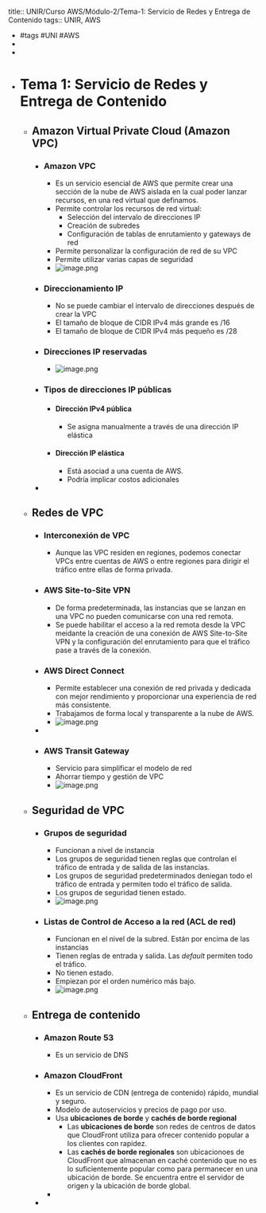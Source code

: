 title:: UNIR/Curso AWS/Módulo-2/Tema-1: Servicio de Redes y Entrega de Contenido
tags:: UNIR, AWS

- #tags #UNI #AWS
-
-
- # Tema 1: Servicio de Redes y Entrega de Contenido
	- ## Amazon Virtual Private Cloud (Amazon VPC)
		- ### Amazon VPC
			- Es un servicio esencial de AWS que permite crear una sección de la nube de AWS aislada en la cual poder lanzar recursos, en una red virtual que definamos.
			- Permite controlar los recursos de red virtual:
				- Selección del intervalo de direcciones IP
				- Creación de subredes
				- Configuración de tablas de enrutamiento y gateways de red
			- Permite personalizar la configuración de red de su VPC
			- Permite utilizar varias capas de seguridad
			- ![image.png](../assets/image_1665387573156_0.png)
		- ### Direccionamiento IP
			- No se puede cambiar el intervalo de direcciones después de crear la VPC
			- El tamaño de bloque de CIDR IPv4 más grande es /16
			- El tamaño de bloque de CIDR IPv4 más pequeño es /28
		- ### Direcciones IP reservadas
			- ![image.png](../assets/image_1665387898419_0.png)
		- ### Tipos de direcciones IP públicas
			- #### Dirección IPv4 pública
				- Se asigna manualmente a través de una dirección IP elástica
			- #### Dirección IP elástica
				- Está asociad a una cuenta de AWS.
				- Podría implicar costos adicionales
		-
	- ## Redes de VPC
		- ### Interconexión de VPC
			- Aunque las VPC residen en regiones, podemos conectar VPCs entre cuentas de AWS o entre regiones para dirigir el tráfico entre ellas de forma privada.
		- ### AWS Site-to-Site VPN
			- De forma predeterminada, las instancias que se lanzan en una VPC no pueden comunicarse con una red remota.
			- Se puede habilitar el acceso a la red remota desde la VPC meidante la creación de una conexión de AWS Site-to-Site VPN y la configuración del enrutamiento para que el tráfico pase a través de la conexión.
		- ### AWS Direct Connect
			- Permite establecer una conexión de red privada y dedicada con mejor rendimiento y proporcionar una experiencia de red más consistente.
			- Trabajamos de forma local y transparente a la nube de AWS.
			- ![image.png](../assets/image_1665388616004_0.png)
		-
		- ### AWS Transit Gateway
			- Servicio para simplificar el modelo de red
			- Ahorrar tiempo y gestión de VPC
			- ![image.png](../assets/image_1665388788476_0.png)
	- ## Seguridad de VPC
		- ### Grupos de seguridad
			- Funcionan a nivel de instancia
			- Los grupos de seguridad tienen reglas que controlan el tráfico de entrada y de salida de las instancias.
			- Los grupos de seguridad predeterminados deniegan todo el tráfico de entrada y permiten todo el tráfico de salida.
			- Los grupos de seguridad tienen estado.
			- ![image.png](../assets/image_1665389948278_0.png)
		- ### Listas de Control de Acceso a la red (ACL de red)
			- Funcionan en el nivel de la subred. Están por encima de las instancias
			- Tienen reglas de entrada y salida. Las *default* permiten todo el tráfico.
			- No tienen estado.
			- Empiezan por el orden numérico más bajo.
			- ![image.png](../assets/image_1665390265020_0.png)
	- ## Entrega de contenido
		- ### Amazon Route 53
			- Es un servicio de DNS
		- ### Amazon CloudFront
			- Es un servicio de CDN (entrega de contenido) rápido, mundial y seguro.
			- Modelo de autoservicios y precios de pago por uso.
			- Usa **ubicaciones de borde** y **cachés de borde regional**
				- Las **ubicaciones de borde** son redes de centros de datos que CloudFront utiliza para ofrecer contenido popular a los clientes con rapidez.
				- Las **cachés de borde regionales** son ubicacionoes de CloudFront que almacenan en caché contenido que no es lo suficientemente popular como para permanecer en una ubicación de borde. Se encuentra entre el servidor de origen y la ubicación de borde global.
			-
		-